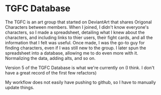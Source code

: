 # TGFC Database

The TGFC is an art group that started on DeviantArt that shares Origonal Characters between members. When I joined, I didn't know everyone's characters, so I made a spreadsheet, detailing what I knew about the characters, and including links to thier users, their fight cards, and all the information that I felt was useful. Once made, I was the go-to guy for finding characters, even if I was still new to the group. I later spun the spreadsheet into a database, allowing me to do even more with it. Normalizing the data, adding alts, and so on.

Version 5 of the TGFC Database is what we're currently on (I think. I don't have a great record of the first few refactors)

My workflow does not easily have pushing to github, so I have to manually update things.
